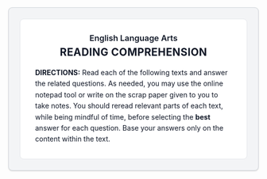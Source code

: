 <div style="border:1px solid #d1d5db;background:#f3f4f6;padding:22px;border-radius:8px;box-shadow:0 1px 2px rgba(0,0,0,.06),0 1px 3px rgba(0,0,0,.1);">
  <div style="border:1px solid #e5e7eb;background:#ffffff;padding:28px 30px;border-radius:8px;">
    <h3 style="text-align:center;margin:0 0 6px 0;font-weight:600;color:#111827;">
      English Language Arts
    </h3>
    <h2 style="text-align:center;margin:0 0 18px 0;font-weight:700;letter-spacing:.02em;color:#111827;">
      READING COMPREHENSION
    </h2>
    <p style="margin:0;line-height:1.6;color:#111827;">
      <strong>DIRECTIONS:</strong> Read each of the following texts and answer the related questions.
      As needed, you may use the online notepad tool or write on the scrap paper given to you to take notes.
      You should reread relevant parts of each text, while being mindful of time, before selecting the
      <strong>best</strong> answer for each question. Base your answers only on the content within the text.
    </p>
  </div>
</div>
